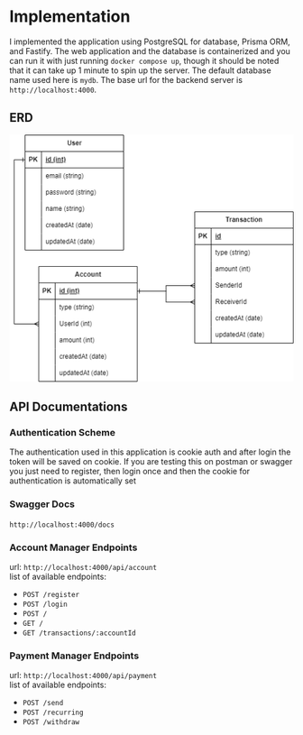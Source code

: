 # Implementation    
I implemented the application using PostgreSQL for database, Prisma ORM, and Fastify. The web application and the database is containerized and you can run it with just running `docker compose up`, though it should be noted that it can take up 1 minute to spin up the server. The default database name used here is `mydb`. The base url for the backend server is `http://localhost:4000`.     

## ERD  
![](be_erd.drawio.png)  
  
## API Documentations  
### Authentication Scheme  
The authentication used in this application is cookie auth and after login the token will be saved on cookie. If you are testing this on postman or swagger you just need to register, then login once and then the cookie for authentication is automatically set  

### Swagger Docs  
`http://localhost:4000/docs`  
 
### Account Manager Endpoints  
url: `http://localhost:4000/api/account`  
list of available endpoints:  
- `POST /register`  
- `POST /login`  
- `POST /`  
- `GET /`  
- `GET /transactions/:accountId`

### Payment Manager Endpoints  
url: `http://localhost:4000/api/payment`  
list of available endpoints:  
- `POST /send`  
- `POST /recurring`  
- `POST /withdraw`  
